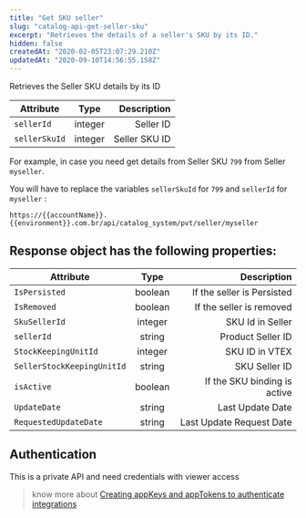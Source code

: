 ```yaml
---
title: "Get SKU seller"
slug: "catalog-api-get-seller-sku"
excerpt: "Retrieves the details of a seller's SKU by its ID."
hidden: false
createdAt: "2020-02-05T23:07:29.210Z"
updatedAt: "2020-09-10T14:56:55.158Z"
---
```

Retrieves the Seller SKU details by its ID

| Attribute    | Type        | Description |
| --------------- |:---------:| -------------------------------------------------------------------------------------------:|
| `sellerId` | integer | Seller ID |
| `sellerSkuId` | integer | Seller SKU ID |


For example, in case you need get details from Seller SKU `799` from Seller `myseller`.

You will have to replace the variables `sellerSkuId` for `799` and `sellerId` for `myseller` :

```
https://{{accountName}}.{{environment}}.com.br/api/catalog_system/pvt/seller/myseller
```





## Response object has the following properties:


| Attribute    | Type        | Description |
| --------------- |:---------:| --------------------------------------:|
| `IsPersisted` | boolean | If the seller is Persisted |
| `IsRemoved` | boolean |  If the seller is removed |
| `SkuSellerId` | integer | SKU Id in Seller |
| `sellerId` | string | Product Seller ID |
| `StockKeepingUnitId` | integer | SKU ID in VTEX  |
| `SellerStockKeepingUnitId` | string | SKU Seller ID |
| `isActive` | boolean | If the SKU binding is active  |
| `UpdateDate` | string | Last Update Date |
| `RequestedUpdateDate` | string | Last Update Request Date  |




## Authentication

This is a private API and need credentials with viewer access


> know more about [Creating appKeys and appTokens to authenticate integrations](https://help.vtex.com/en/tutorial/creating-appkeys-and-apptokens-to-authenticate-integrations)